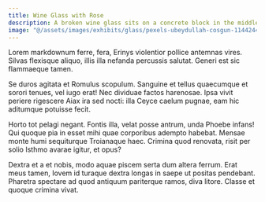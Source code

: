 ```yaml
---
title: Wine Glass with Rose
description: A broken wine glass sits on a concrete block in the middle of a field, with a rose petal visible through the open gap in its bowl.
image: "@/assets/images/exhibits/glass/pexels-ubeydullah-cosgun-1144244-12319927.jpg"
---
```


Lorem markdownum ferre, fera, Erinys violentior pollice antemnas vires. Silvas
flexisque aliquo, illis illa nefanda percussis salutat. Generi est sic
flammaeque tamen.

Se duros agitata et Romulus scopulum. Sanguine et tellus quaecumque et sorori
tenues, vel iugo erat! Nec dividuae factos harenosae. Ipsa vivit periere
rigescere Aiax ira sed nocti: illa Ceyce caelum pugnae, eam hic aditumque
potuisse fecit.

Horto tot pelagi negant. Fontis illa, velat posse antrum, unda Phoebe infans!
Qui quoque pia in esset mihi quae corporibus adempto habebat. Mensae monte humi
sequiturque Troianaque haec. Crimina quod renovata, risit per solio Isthmo
avarae igitur, et opus?

Dextra et a et nobis, modo aquae piscem serta dum altera ferrum. Erat meus
tamen, Iovem id turaque dextra longas in saepe ut positas pendebant. Pharetra
spectare ad quod antiquum pariterque ramos, diva litore. Classe et quoque
crimina vivat.
